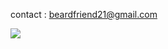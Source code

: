 contact : beardfriend21@gmail.com



![](http://github-profile-summary-cards.vercel.app/api/cards/repos-per-language?username=beardfriend&theme=nord_dark&exclude={exclude})
